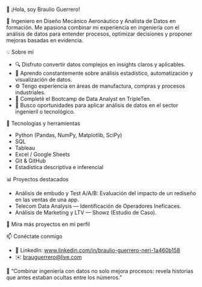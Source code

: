   👋 ¡Hola, soy Braulio Guerrero!

🎯 Ingeniero en Diseño Mecánico Aeronáutico y Analista de Datos en formación.
Me apasiona combinar mi experiencia en ingeniería con el análisis de datos para entender procesos, optimizar decisiones y proponer mejoras basadas en evidencia.

💡 Sobre mí

- 🔍 Disfruto convertir datos complejos en insights claros y aplicables.
- 🧠 Aprendo constantemente sobre análisis estadístico, automatización y visualización de datos.
- ⚙️ Tengo experiencia en áreas de manufactura, compras y procesos industriales.
- 🚀 Completé el Bootcamp de Data Analyst en TripleTen.
- 🌱 Busco oportunidades para aplicar análisis de datos en el sector ingenieril o tecnológico.

🧰 Tecnologías y herramientas

- Python (Pandas, NumPy, Matplotlib, SciPy)
- SQL
- Tableau
- Excel / Google Sheets
- Git & GitHub
- Estadística descriptiva e inferencial

📊 Proyectos destacados

- Análisis de embudo y Test A/A/B: Evaluación del impacto de un rediseño en las ventas de una app.
- Telecom Data Analysis — Identificación de Operadores Ineficaces.
- Análisis de Marketing y LTV — Showz (Estudio de Caso).

🔗 Mira más proyectos en mi perfil

📫 Conéctate conmigo

- 💼 LinkedIn: www.linkedin.com/in/braulio-guerrero-neri-1a460b158
- ✉️ brauguerrero@live.com

🧩 “Combinar ingeniería con datos no solo mejora procesos: revela historias que antes estaban ocultas entre los números.”
